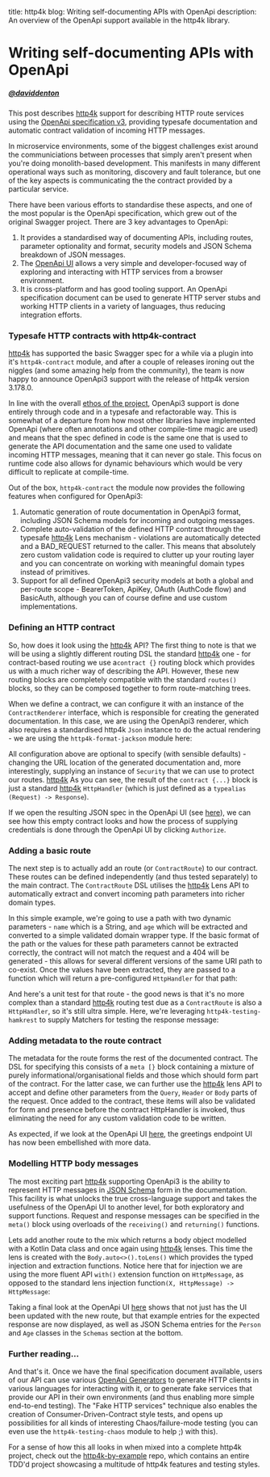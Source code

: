title: http4k blog: Writing self-documenting APIs with OpenApi
description: An overview of the OpenApi support available in the http4k library.

# Writing self-documenting APIs with OpenApi

##### [@daviddenton][github]

This post describes [http4k] support for describing HTTP route services using the [OpenApi specification v3], providing typesafe documentation and automatic contract validation of incoming HTTP messages.

In microservice environments, some of the biggest challenges exist around the communiciations between processes that simply aren't present when you're doing monolith-based development. This manifests in many different operational ways such as monitoring, discovery and fault tolerance, but one of the key aspects is communicating the the contract provided by a particular service.

There have been various efforts to standardise these aspects, and one of the most popular is the OpenApi specification, which grew out of the original Swagger project. There are 3 key advantages to OpenApi:

1. It provides a standardised way of documenting APIs, including routes, parameter optionality and format, security models and JSON Schema breakdown of JSON messages.
1. The [OpenApi UI](https://www.http4k.org/openapi3/) allows a very simple and developer-focused way of exploring and interacting with HTTP services from a browser environment.
1. It is cross-platform and has good tooling support. An OpenApi specification document can be used to generate HTTP server stubs and working HTTP clients in a variety of languages, thus reducing integration efforts.

### Typesafe HTTP contracts with http4k-contract

[http4k] has supported the basic Swagger spec for a while via a plugin into it's `http4k-contract` module, and after a couple of releases ironing out the niggles (and some amazing help from the community), the team is now happy to announce OpenApi3 support with the release of http4k version 3.178.0.

In line with the overall [ethos of the project](/rationale), OpenApi3 support is done entirely through code and in a typesafe and refactorable way. This is somewhat of a departure from how most other libraries have implemented OpenApi (where often annotations and other compile-time magic are used) and means that the spec defined in code is the same one that is used to generate the API documentation and the same one used to validate incoming HTTP messages, meaning that it can never go stale. This focus on runtime code also allows for dynamic behaviours which would be very difficult to replicate at compile-time.

Out of the box, `http4k-contract` the module now provides the following features when configured for OpenApi3:

1. Automatic generation of route documentation in OpenApi3 format, including JSON Schema models for incoming and outgoing messages.
1. Complete auto-validation of the defined HTTP contract through the typesafe [http4k] Lens mechanism - violations are automatically  detected and a BAD_REQUEST returned to the caller. This means that absolutely zero custom validation code is required to clutter up your routing layer and you can concentrate on working with meaningful domain types instead of primitives.
1. Support for all defined OpenApi3 security models at both a global and per-route scope - BearerToken, ApiKey, OAuth (AuthCode flow) and BasicAuth, although you can of course define and use custom implementations.

### Defining an HTTP contract
So, how does it look using the [http4k] API? The first thing to note is that we will be using a slightly different routing DSL the standard [http4k] one - for contract-based routing we use a`contract {}` routing block which provides us with a much richer way of describing the API. However, these new routing blocks are completely compatible with the standard `routes()` blocks, so they can be composed together to form route-matching trees.

When we define a contract, we can configure it with an instance of the `ContractRenderer` interface, which is responsible for creating the generated documentation. In this case, we are using the OpenApi3 renderer, which also requires a standardised http4k `Json` instance to do the actual rendering - we are using the `http4k-format-jackson` module here:

<script src="https://gist-it.appspot.com/https://github.com/http4k/http4k/blob/master/src/docs/blog/self_documenting_apis_with_openapi/empty_contract.kt"></script>

All configuration above are optional to specify (with sensible defaults) - changing the URL location of the generated documentation and, more interestingly, supplying an instance of `Security` that we can use to protect our routes. [http4k] 
As you can see, the result of the `contract {...}` block is just a standard [http4k] `HttpHandler` (which is just defined as a `typealias (Request) -> Response`).

If we open the resulting JSON spec in the OpenApi UI (see 
<a target="_blank" href="https://www.http4k.org/openapi3/?url=https%3A%2F%2Fraw.githubusercontent.com%2Fhttp4k%2Fhttp4k%2Fmaster%2Fsrc%2Fdocs%2Fblog%2Fself_documenting_apis_with_openapi%2Fempty_contract.json">here</a>), we can see how this empty contract looks and how the process of supplying credentials is done through the OpenApi UI by clicking `Authorize`.

### Adding a basic route
The next step is to actually add an route (or `ContractRoute`) to our contract. These routes can be defined independently (and thus tested separately) to the main contract. The `ContractRoute` DSL utilises the [http4k] Lens API to automatically extract and convert incoming path parameters into richer domain types. 

In this simple example, we're going to use a path with two dynamic parameters - `name` which is a String, and `age` which will be extracted and converted to a simple validated domain wrapper type. If the basic format of the path or the values for these path parameters cannot be extracted correctly, the contract will not match the request and a 404 will be generated - this allows for several different versions of the same URI path to co-exist. Once the values have been extracted, they are passed to a function which will return a pre-configured `HttpHandler` for that path:

<script src="https://gist-it.appspot.com/https://github.com/http4k/http4k/blob/master/src/docs/blog/self_documenting_apis_with_openapi/basic_route.kt"></script>

And here's a unit test for that route - the good news is that it's no more complex than a standard [http4k] routing test due as a `ContractRoute` is also a `HttpHandler`, so it's still ultra simple. Here, we're leveraging `http4k-testing-hamkrest` to supply Matchers for testing the response message:

<script src="https://gist-it.appspot.com/https://github.com/http4k/http4k/blob/master/src/docs/blog/self_documenting_apis_with_openapi/basic_route_test.kt"></script>

### Adding metadata to the route contract
The metadata for the route forms the rest of the documented contract. The DSL for specifying this consists of a `meta [}` block containing a mixture of purely informational/organisational fields and those which should form part of the contract. For the latter case, we can further use the [http4k] lens API to accept and define other parameters from the `Query`, `Header` or `Body` parts of the request. Once added to the contract, these items will also be validated for form and presence before the contract HttpHandler is invoked, thus eliminating the need for any custom validation code to be written.

<script src="https://gist-it.appspot.com/https://github.com/http4k/http4k/blob/master/src/docs/blog/self_documenting_apis_with_openapi/metadata_route.kt"></script>

As expected, if we look at the OpenApi UI <a target="_blank" href="https://www.http4k.org/openapi3/?url=https%3A%2F%2Fraw.githubusercontent.com%2Fhttp4k%2Fhttp4k%2Fmaster%2Fsrc%2Fdocs%2Fblog%2Fself_documenting_apis_with_openapi%2Fmetadata_contract.json">here</a>, the greetings endpoint UI has now been embellished with more data.

### Modelling HTTP body messages
The most exciting part [http4k] supporting OpenApi3 is the ability to represent HTTP messages in [JSON Schema] form in the documentation. This facility is what unlocks the true cross-language support and takes the usefulness of the OpenApi UI to another level, for both exploratory and support functions. Request and response messages can be specified in the `meta()` block using overloads of the `receiving()` and `returning()` functions.

Lets add another route to the mix which returns a body object modelled with a Kotlin Data class and once again using [http4k] lenses. This time the lens is created with the `Body.auto<>().toLens()` which provides the typed injection and extraction functions. Notice here that for injection we are using the more fluent API  `with()` extension function on `HttpMessage`, as opposed to the standard lens injection function`(X, HttpMessage) -> HttpMessage`:

<script src="https://gist-it.appspot.com/https://github.com/http4k/http4k/blob/master/src/docs/blog/self_documenting_apis_with_openapi/body_route.kt"></script>

Taking a final look at the OpenApi UI <a target="_blank" href="https://www.http4k.org/openapi3/?url=https%3A%2F%2Fraw.githubusercontent.com%2Fhttp4k%2Fhttp4k%2Fmaster%2Fsrc%2Fdocs%2Fblog%2Fself_documenting_apis_with_openapi%2Fbody_contract.json">here</a> shows that not just has the UI been updated with the new route, but that example entries for the expected response are now displayed, as well as JSON Schema entries for the `Person` and `Age` classes in the `Schemas` section at the bottom.

### Further reading...
And that's it. Once we have the final specification document available, users of our API can use various [OpenApi Generators] to generate HTTP clients in various languages for interacting with it, or to generate fake services that provide our API in their own environments (and thus enabling more simple end-to-end testing). The "Fake HTTP services" technique also enables the creation of Consumer-Driven-Contract style tests, and opens up possibilities for all kinds of interesting Chaos/failure-mode testing (you can even use the `http4k-testing-chaos` module to help ;) with this).

For a sense of how this all looks in when mixed into a complete http4k project, check out the [http4k-by-example] repo, which contains an entire TDD'd project showcasing a multitude of http4k features and testing styles.

[github]: http://github.com/daviddenton
[http4k]: https://http4k.org
[OpenApi specification v3]: https://swagger.io/specification/
[OpenApi3]: https://www.openapis.org/
[JSON Schema]: https://json-schema.org/
[OpenApi Generators]: https://openapi-generator.tech
[http4k-by-example]: https://github.com/http4k/http4k-by-example
